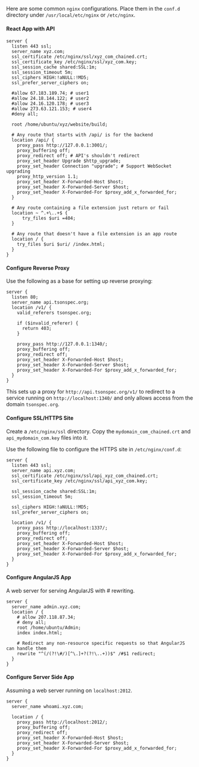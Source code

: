 Here are some common `nginx` configurations.  Place them in the `conf.d` directory under `/usr/local/etc/nginx` or `/etc/nginx`.

#### React App with API

```
server {
  listen 443 ssl;
  server_name xyz.com;
  ssl_certificate /etc/nginx/ssl/xyz_com_chained.crt;
  ssl_certificate_key /etc/nginx/ssl/xyz_com.key;
  ssl_session_cache shared:SSL:1m;
  ssl_session_timeout 5m;
  ssl_ciphers HIGH:!aNULL:!MD5;
  ssl_prefer_server_ciphers on;

  #allow 67.183.189.74; # user1
  #allow 24.18.144.122; # user2
  #allow 24.16.120.178; # user3
  #allow 273.63.121.153; # user4
  #deny all;

  root /home/ubuntu/xyz/website/build;

  # Any route that starts with /api/ is for the backend
  location /api/ {
    proxy_pass http://127.0.0.1:3001/;
    proxy_buffering off;
    proxy_redirect off; # API's shouldn't redirect
    proxy_set_header Upgrade $http_upgrade;
    proxy_set_header Connection "upgrade"; # Support WebSocket upgrading
    proxy_http_version 1.1;
    proxy_set_header X-Forwarded-Host $host;
    proxy_set_header X-Forwarded-Server $host;
    proxy_set_header X-Forwarded-For $proxy_add_x_forwarded_for;
  }

  # Any route containing a file extension just return or fail
  location ~ ^.+\..+$ {
      try_files $uri =404;
  }

  # Any route that doesn't have a file extension is an app route
  location / {
    try_files $uri $uri/ /index.html;
  }
}
```

#### Configure Reverse Proxy

Use the following as a base for setting up reverse proxying:

	server {
	  listen 80;
	  server_name api.tsonspec.org;
	  location /v1/ {
	    valid_referers tsonspec.org;
	
	    if ($invalid_referer) {
	      return 403;
	    }
	
	    proxy_pass http://127.0.0.1:1340/;
	    proxy_buffering off;
	    proxy_redirect off;
	    proxy_set_header X-Forwarded-Host $host;
	    proxy_set_header X-Forwarded-Server $host;
	    proxy_set_header X-Forwarded-For $proxy_add_x_forwarded_for;
	  }
	}

This sets up a proxy for `http://api.tsonspec.org/v1/` to redirect to a service running on `http://localhost:1340/` and only allows access from the domain `tsonspec.org`.

#### Configure SSL/HTTPS Site

Create a `/etc/nginx/ssl` directory.  Copy the `mydomain_com_chained.crt` and `api_mydomain_com.key` files into it.

Use the following file to configure the HTTPS site in `/etc/nginx/conf.d`:

```
server {
  listen 443 ssl;
  server_name api.xyz.com;
  ssl_certificate /etc/nginx/ssl/api_xyz_com_chained.crt;
  ssl_certificate_key /etc/nginx/ssl/api_xyz_com.key;

  ssl_session_cache shared:SSL:1m;
  ssl_session_timeout 5m;

  ssl_ciphers HIGH:!aNULL:!MD5;
  ssl_prefer_server_ciphers on;

  location /v1/ {
    proxy_pass http://localhost:1337/;
    proxy_buffering off;
    proxy_redirect off;
    proxy_set_header X-Forwarded-Host $host;
    proxy_set_header X-Forwarded-Server $host;
    proxy_set_header X-Forwarded-For $proxy_add_x_forwarded_for;
  }
}
```

#### Configure AngularJS App

A web server for serving AngularJS with # rewriting.

```
server {
  server_name admin.xyz.com;
  location / {
    # allow 207.118.87.34;
    # deny all;
    root /home/ubuntu/Admin;
    index index.html;

    # Redirect any non-resource specific requests so that AngularJS can handle them
    rewrite "^(/(?!\#/)[^\.]+?(?!\..+))$" /#$1 redirect;
  }
}
```

#### Configure Server Side App

Assuming a web server running on `localhost:2012`.

```
server {
  server_name whoami.xyz.com;

  location / {
    proxy_pass http://localhost:2012/;
    proxy_buffering off;
    proxy_redirect off;
    proxy_set_header X-Forwarded-Host $host;
    proxy_set_header X-Forwarded-Server $host;
    proxy_set_header X-Forwarded-For $proxy_add_x_forwarded_for;
  }
}
```
